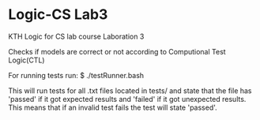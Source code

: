 # Logic-CS Lab3
KTH Logic for CS lab course
Laboration 3

Checks if models are correct or not according to Computional Test Logic(CTL)

For running tests run:
$ ./testRunner.bash

This will run tests for all .txt files located in tests/ and state that the file has 'passed' if it got expected results and 'failed' if it got unexpected results. This means that if an invalid test fails the test will state 'passed'.
